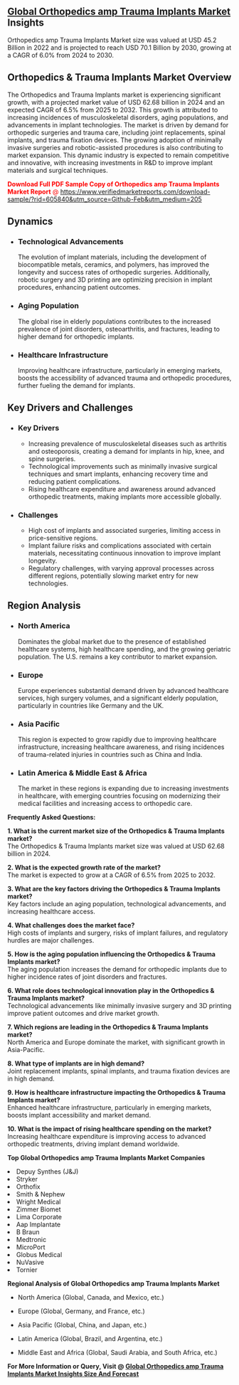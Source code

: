<h2><a href="https://www.verifiedmarketreports.com/download-sample/?rid=605840&amp;utm_source=Github&amp;utm_medium=205" target="_blank">Global Orthopedics amp Trauma Implants Market</a> Insights</h2><p>Orthopedics amp Trauma Implants Market size was valued at USD 45.2 Billion in 2022 and is projected to reach USD 70.1 Billion by 2030, growing at a CAGR of 6.0% from 2024 to 2030.</p><p> <h2>Orthopedics & Trauma Implants Market Overview</h2> <p>The Orthopedics and Trauma Implants market is experiencing significant growth, with a projected market value of USD 62.68 billion in 2024 and an expected CAGR of 6.5% from 2025 to 2032. This growth is attributed to increasing incidences of musculoskeletal disorders, aging populations, and advancements in implant technologies. The market is driven by demand for orthopedic surgeries and trauma care, including joint replacements, spinal implants, and trauma fixation devices. The growing adoption of minimally invasive surgeries and robotic-assisted procedures is also contributing to market expansion. This dynamic industry is expected to remain competitive and innovative, with increasing investments in R&D to improve implant materials and surgical techniques. <p><p><span class=""><span style="color: #ff0000;"><strong>Download Full PDF Sample Copy of Orthopedics amp Trauma Implants Market Report</strong> @ </span><a href="https://www.verifiedmarketreports.com/download-sample/?rid=605840&amp;utm_source=Github-Feb&amp;utm_medium=205" target="_blank">https://www.verifiedmarketreports.com/download-sample/?rid=605840&amp;utm_source=Github-Feb&amp;utm_medium=205</a></span></p></p> <h2>Dynamics</h2> <ul> <li><h3>Technological Advancements</h3> The evolution of implant materials, including the development of biocompatible metals, ceramics, and polymers, has improved the longevity and success rates of orthopedic surgeries. Additionally, robotic surgery and 3D printing are optimizing precision in implant procedures, enhancing patient outcomes.</li> <li><h3>Aging Population</h3> The global rise in elderly populations contributes to the increased prevalence of joint disorders, osteoarthritis, and fractures, leading to higher demand for orthopedic implants.</li> <li><h3>Healthcare Infrastructure</h3> Improving healthcare infrastructure, particularly in emerging markets, boosts the accessibility of advanced trauma and orthopedic procedures, further fueling the demand for implants.</li> </ul> <h2>Key Drivers and Challenges</h2> <ul> <li><h3>Key Drivers</h3> <ul> <li>Increasing prevalence of musculoskeletal diseases such as arthritis and osteoporosis, creating a demand for implants in hip, knee, and spine surgeries.</li> <li>Technological improvements such as minimally invasive surgical techniques and smart implants, enhancing recovery time and reducing patient complications.</li> <li>Rising healthcare expenditure and awareness around advanced orthopedic treatments, making implants more accessible globally.</li> </ul> </li> <li><h3>Challenges</h3> <ul> <li>High cost of implants and associated surgeries, limiting access in price-sensitive regions.</li> <li>Implant failure risks and complications associated with certain materials, necessitating continuous innovation to improve implant longevity.</li> <li>Regulatory challenges, with varying approval processes across different regions, potentially slowing market entry for new technologies.</li> </ul> </li> </ul> <h2>Region Analysis</h2> <ul> <li><h3>North America</h3> Dominates the global market due to the presence of established healthcare systems, high healthcare spending, and the growing geriatric population. The U.S. remains a key contributor to market expansion.</li> <li><h3>Europe</h3> Europe experiences substantial demand driven by advanced healthcare services, high surgery volumes, and a significant elderly population, particularly in countries like Germany and the UK.</li> <li><h3>Asia Pacific</h3> This region is expected to grow rapidly due to improving healthcare infrastructure, increasing healthcare awareness, and rising incidences of trauma-related injuries in countries such as China and India.</li> <li><h3>Latin America & Middle East & Africa</h3> The market in these regions is expanding due to increasing investments in healthcare, with emerging countries focusing on modernizing their medical facilities and increasing access to orthopedic care.</li> </ul> <p><strong>Frequently Asked Questions:</strong></p> <p><strong>1. What is the current market size of the Orthopedics & Trauma Implants market?</strong><br> The Orthopedics & Trauma Implants market size was valued at USD 62.68 billion in 2024.</p> <p><strong>2. What is the expected growth rate of the market?</strong><br> The market is expected to grow at a CAGR of 6.5% from 2025 to 2032.</p> <p><strong>3. What are the key factors driving the Orthopedics & Trauma Implants market?</strong><br> Key factors include an aging population, technological advancements, and increasing healthcare access.</p> <p><strong>4. What challenges does the market face?</strong><br> High costs of implants and surgery, risks of implant failures, and regulatory hurdles are major challenges.</p> <p><strong>5. How is the aging population influencing the Orthopedics & Trauma Implants market?</strong><br> The aging population increases the demand for orthopedic implants due to higher incidence rates of joint disorders and fractures.</p> <p><strong>6. What role does technological innovation play in the Orthopedics & Trauma Implants market?</strong><br> Technological advancements like minimally invasive surgery and 3D printing improve patient outcomes and drive market growth.</p> <p><strong>7. Which regions are leading in the Orthopedics & Trauma Implants market?</strong><br> North America and Europe dominate the market, with significant growth in Asia-Pacific.</p> <p><strong>8. What type of implants are in high demand?</strong><br> Joint replacement implants, spinal implants, and trauma fixation devices are in high demand.</p> <p><strong>9. How is healthcare infrastructure impacting the Orthopedics & Trauma Implants market?</strong><br> Enhanced healthcare infrastructure, particularly in emerging markets, boosts implant accessibility and market demand.</p> <p><strong>10. What is the impact of rising healthcare spending on the market?</strong><br> Increasing healthcare expenditure is improving access to advanced orthopedic treatments, driving implant demand worldwide.</p> </p><p><strong>Top Global Orthopedics amp Trauma Implants Market Companies</strong></p><div data-test-id=""><p><li>Depuy Synthes (J&J)</li><li> Stryker</li><li> Orthofix</li><li> Smith & Nephew</li><li> Wright Medical</li><li> Zimmer Biomet</li><li> Lima Corporate</li><li> Aap Implantate</li><li> B Braun</li><li> Medtronic</li><li> MicroPort</li><li> Globus Medical</li><li> NuVasive</li><li> Tornier</li></p><div><strong>Regional Analysis of&nbsp;Global Orthopedics amp Trauma Implants Market</strong></div><ul><li dir="ltr"><p dir="ltr">North America&nbsp;(Global, Canada, and Mexico, etc.)</p></li><li dir="ltr"><p dir="ltr">Europe (Global, Germany, and France, etc.)</p></li><li dir="ltr"><p dir="ltr">Asia Pacific&nbsp;(Global, China, and Japan, etc.)</p></li><li dir="ltr"><p dir="ltr">Latin America&nbsp;(Global, Brazil, and Argentina, etc.)</p></li><li dir="ltr">Middle East and Africa&nbsp;(Global, Saudi Arabia, and South Africa, etc.)</li></ul><p><strong>For More Information or Query, Visit @&nbsp;</strong><strong><a href="https://www.verifiedmarketreports.com/product/orthopedics-amp-trauma-implants-market/?utm_source=Github&amp;utm_medium=205" target="_blank">Global Orthopedics amp Trauma Implants Market Insights Size And Forecast</a></strong></p></div>
